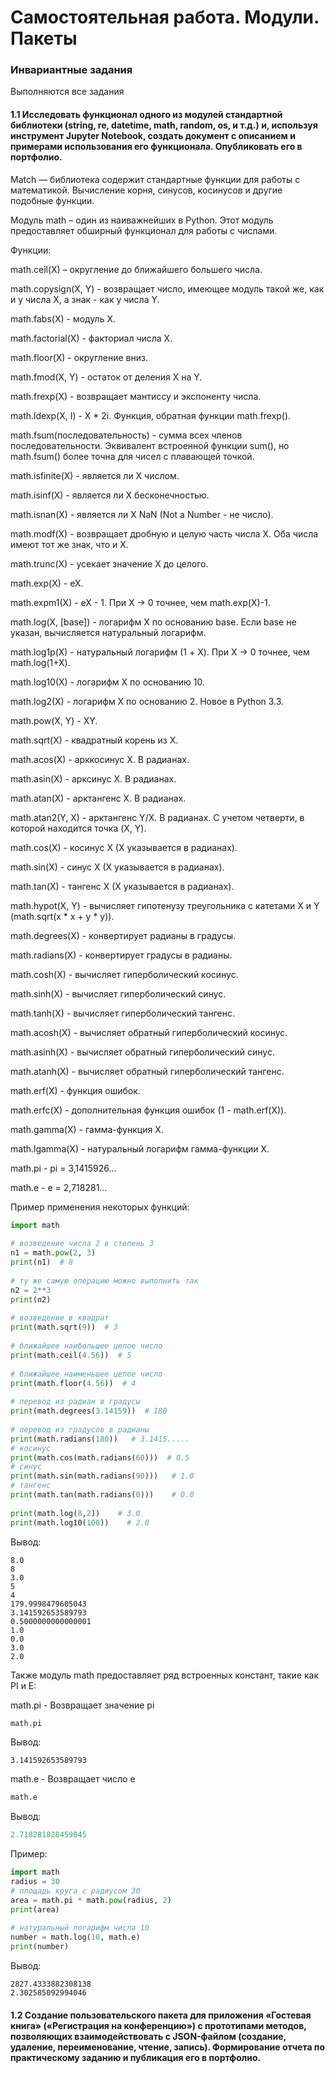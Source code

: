 # Самостоятельная работа. Модули. Пакеты

### Инвариантные задания
Выполняются все задания

#### 1.1 Исследовать функционал одного из модулей стандартной библиотеки (string, re, datetime, math, random, os, и т.д.) и, используя инструмент Jupyter Notebook, создать документ с описанием и примерами использования его функционала. Опубликовать его в портфолио.

Match — библиотека содержит стандартные функции для работы с математикой. Вычисление корня, синусов, косинусов и другие подобные функции.

Модуль math – один из наиважнейших в Python. Этот модуль предоставляет обширный функционал для работы с числами.


Функции:

math.ceil(X) – округление до ближайшего большего числа.

math.copysign(X, Y) - возвращает число, имеющее модуль такой же, как и у числа X, а знак - как у числа Y.

math.fabs(X) - модуль X.

math.factorial(X) - факториал числа X.

math.floor(X) - округление вниз.

math.fmod(X, Y) - остаток от деления X на Y.

math.frexp(X) - возвращает мантиссу и экспоненту числа.

math.ldexp(X, I) - X * 2i. Функция, обратная функции math.frexp().

math.fsum(последовательность) - сумма всех членов последовательности. Эквивалент встроенной функции sum(), но math.fsum() более точна для чисел с плавающей точкой.

math.isfinite(X) - является ли X числом.

math.isinf(X) - является ли X бесконечностью.

math.isnan(X) - является ли X NaN (Not a Number - не число).

math.modf(X) - возвращает дробную и целую часть числа X. Оба числа имеют тот же знак, что и X.

math.trunc(X) - усекает значение X до целого.

math.exp(X) - eX.

math.expm1(X) - eX - 1. При X → 0 точнее, чем math.exp(X)-1.

math.log(X, [base]) - логарифм X по основанию base. Если base не указан, вычисляется натуральный логарифм.

math.log1p(X) - натуральный логарифм (1 + X). При X → 0 точнее, чем math.log(1+X).

math.log10(X) - логарифм X по основанию 10.

math.log2(X) - логарифм X по основанию 2. Новое в Python 3.3.

math.pow(X, Y) - XY.

math.sqrt(X) - квадратный корень из X.

math.acos(X) - арккосинус X. В радианах.

math.asin(X) - арксинус X. В радианах.

math.atan(X) - арктангенс X. В радианах.

math.atan2(Y, X) - арктангенс Y/X. В радианах. С учетом четверти, в которой находится точка (X, Y).

math.cos(X) - косинус X (X указывается в радианах).

math.sin(X) - синус X (X указывается в радианах).

math.tan(X) - тангенс X (X указывается в радианах).

math.hypot(X, Y) - вычисляет гипотенузу треугольника с катетами X и Y (math.sqrt(x * x + y * y)).

math.degrees(X) - конвертирует радианы в градусы.

math.radians(X) - конвертирует градусы в радианы.

math.cosh(X) - вычисляет гиперболический косинус.

math.sinh(X) - вычисляет гиперболический синус.

math.tanh(X) - вычисляет гиперболический тангенс.

math.acosh(X) - вычисляет обратный гиперболический косинус.

math.asinh(X) - вычисляет обратный гиперболический синус.

math.atanh(X) - вычисляет обратный гиперболический тангенс.

math.erf(X) - функция ошибок.

math.erfc(X) - дополнительная функция ошибок (1 - math.erf(X)).

math.gamma(X) - гамма-функция X.

math.lgamma(X) - натуральный логарифм гамма-функции X.

math.pi - pi = 3,1415926...

math.e - e = 2,718281...

Пример применения некоторых функций:

```python
import math
 
# возведение числа 2 в степень 3
n1 = math.pow(2, 3)
print(n1)  # 8
 
# ту же самую операцию можно выполнить так
n2 = 2**3
print(n2)
 
# возведение в квадрат
print(math.sqrt(9))  # 3
 
# ближайшее наибольшее целое число
print(math.ceil(4.56))  # 5
 
# ближайшее наименьшее целое число
print(math.floor(4.56))  # 4
 
# перевод из радиан в градусы
print(math.degrees(3.14159))  # 180
 
# перевод из градусов в радианы
print(math.radians(180))   # 3.1415.....
# косинус
print(math.cos(math.radians(60)))  # 0.5
# cинус
print(math.sin(math.radians(90)))   # 1.0
# тангенс
print(math.tan(math.radians(0)))    # 0.0
 
print(math.log(8,2))    # 3.0
print(math.log10(100))    # 2.0
```

Вывод: 
```
8.0
8
3.0
5
4
179.9998479605043
3.141592653589793
0.5000000000000001
1.0
0.0
3.0
2.0
```





Также модуль math предоставляет ряд встроенных констант, такие как PI и E:

math.pi - Возвращает значение pi

```python
math.pi
```

Вывод:
```
3.141592653589793
```

math.e - Возвращает число e

```python
math.e
```
Вывод:
```python
2.718281828459045
```

Пример:
```python
import math
radius = 30
# площадь круга с радиусом 30
area = math.pi * math.pow(radius, 2)
print(area)
 
# натуральный логарифм числа 10
number = math.log(10, math.e)
print(number)
```

Вывод: 
```
2827.4333882308138
2.302585092994046
```






#### 1.2 Создание пользовательского пакета для приложения «Гостевая книга» («Регистрация на конференцию») с прототипами методов, позволяющих взаимодействовать с JSON-файлом (создание, удаление, переименование, чтение, запись). Формирование отчета по практическому заданию и публикация его в портфолио.



